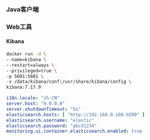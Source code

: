 

### Java客户端





### Web工具





#### Kibana

```sh
docker run -d \
--name=kibana \
--restart=always \
--privileged=true \
-p 5601:5601 \
-v /data/kibana/conf:/usr/share/kibana/config \
kibana:7.17.9
```



```yml
i18n.locale: "zh-CN"
server.host: "0.0.0.0"
server.shutdownTimeout: "5s"
elasticsearch.hosts: [ "http://192.168.0.100:9200" ]
elasticsearch.username: "elastic"
elasticsearch.password: "abcd1234"
monitoring.ui.container.elasticsearch.enabled: true
```

